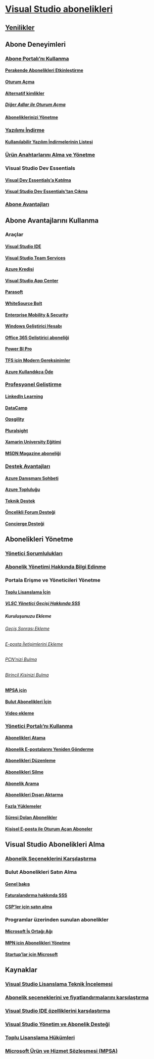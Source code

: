 # [Visual Studio abonelikleri](index.md)
## [Yenilikler](whats-new-in-subscriptions.md)
## Abone Deneyimleri
### [Abone Portalı’nı Kullanma](using-the-subscriber-portal.md)
#### [Perakende Abonelikleri Etkinleştirme](activate-store-subscriptions.md)
#### [Oturum Açma](signing-in.md)
#### [Alternatif kimlikler](vs-alternate-identity.md)
##### [Diğer Adlar ile Oturum Açma](aliasing.md)
#### [Aboneliklerinizi Yönetme](manage-vs-subscriptions.md)
### [Yazılımı İndirme](subscriber-downloads.md)
#### [Kullanılabilir Yazılım İndirmelerinin Listesi](software-download-list.md)
### [Ürün Anahtarlarını Alma ve Yönetme](product-keys.md)
### Visual Studio Dev Essentials
#### [Visual Dev Essentials’a Katılma](join-dev-essentials.md)
#### [Visual Studio Dev Essentials’tan Çıkma](leave-vsde.md)
### [Abone Avantajları](subscriber-benefits.md)
## Abone Avantajlarını Kullanma
### Araçlar
#### [Visual Studio IDE ](vs-ide-benefit.md)
#### [Visual Studio Team Services](vs-vsts.md)
#### [Azure Kredisi](vs-azure.md)
#### [Visual Studio App Center](vs-visual-studio-app-center.md)
#### [Parasoft ](vs-parasoft.md)
#### [WhiteSource Bolt](vs-whitesource.md)
#### [Enterprise Mobility & Security](vs-ems.md)
#### [Windows Geliştirici Hesabı](vs-windows-dev.md)
#### [Office 365 Geliştirici aboneliği](vs-office-dev.md)
#### [Power BI Pro ](vs-pbi.md)
#### [TFS için Modern Gereksinimler](vs-modernreq.md)
#### [Azure Kullandıkça Öde](vs-azure-payg.md)
### [Profesyonel Geliştirme](professional-development.md)
#### [LinkedIn Learning](vs-linkedin-learning.md)
#### [DataCamp](vs-datacamp.md)
#### [Opsgility](vs-opsgility.md)
#### [Pluralsight](vs-pluralsight.md)
#### [Xamarin University Eğitimi](vs-xamarin.md)
#### [MSDN Magazine aboneliği](vs-msdn.md)
### [Destek Avantajları](technical-support.md)
#### [Azure Danışmanı Sohbeti](vs-azure-advisory-chat.md)
#### [Azure Topluluğu](vs-azure-community.md)
#### [Teknik Destek](vs-tech-support.md)
#### [Öncelikli Forum Desteği](vs-priority-support.md)
#### [Concierge Desteği](vs-concierge-chat.md)
## Abonelikleri Yönetme
### [Yönetici Sorumlulukları](admin-responsibilities.md)
### [Abonelik Yönetimi Hakkında Bilgi Edinme](subscription-management-info.md)
### Portala Erişme ve Yöneticileri Yönetme
#### [Toplu Lisanslama İçin](volume-license-admins.md)
##### [VLSC Yönetici Geçişi Hakkında SSS](vlsc-admin-faq.md)
##### Kuruluşunuzu Ekleme
###### [Geçiş Sonrası Ekleme](post-migration-onboarding.md)
###### [E-posta İletişimlerini Ekleme](volume-license-onboarding-email.md)
###### [PCN’nizi Bulma](find-pcn.md)
###### [Birincil Kişinizi Bulma](find-primary-contact.md)
#### [MPSA için](mpsa.md)
#### [Bulut Abonelikleri İçin](cloud-admin.md)
#### [Video ekleme](https://channel9.msdn.com/Series/Visual-Studio-Subscriptions-Administration/Onboarding-your-organization-to-the-new-Visual-Studio-Subscription-Administration-Portal-and-setting)
### [Yönetici Portalı’nı Kullanma](using-admin-portal.md)
#### [Abonelikleri Atama](assign-license.md)
#### [Abonelik E-postalarını Yeniden Gönderme](resend-assignment-email.md)
#### [Abonelikleri Düzenleme](edit-license.md)
#### [Abonelikleri Silme](delete-license.md)
#### [Abonelik Arama](search-license.md)
#### [Abonelikleri Dışarı Aktarma](exporting-subscriptions.md)
#### [Fazla Yüklemeler](handle-overclaimed-license.md)
#### [Süresi Dolan Abonelikler](handle-expired-license.md)
#### [Kişisel E-posta ile Oturum Açan Aboneler](personal-email-sign-ins.md)
## Visual Studio Abonelikleri Alma
### [Abonelik Seçeneklerini Karşılaştırma](https://visualstudio.microsoft.com/vs/pricing)
### Bulut Abonelikleri Satın Alma
#### [Genel bakış](vscloud-overview.md)
#### [Faturalandırma hakkında SSS](vscloud-billing-faq.md)
#### [CSP’ler için satın alma](vscloud-csp.md)
### Programlar üzerinden sunulan abonelikler
#### [Microsoft İş Ortağı Ağı](program-mpn.md)
#### [MPN için Abonelikleri Yönetme](manage-mpn-subscriptions.md)
#### [Startup’lar için Microsoft](program-startups.md)
## Kaynaklar
### [Visual Studio Lisanslama Teknik İncelemesi](http://aka.ms/vslicensing)
### [Abonelik seçeneklerini ve fiyatlandırmalarını karşılaştırma](https://visualstudio.microsoft.com/vs/pricing)
### [Visual Studio IDE özelliklerini karşılaştırma](https://visualstudio.microsoft.com/vs/compare)
### [Visual Studio Yönetim ve Abonelik Desteği](https://visualstudio.microsoft.com/support/support-overview-vs)
### [Toplu Lisanslama Hükümleri](https://www.microsoft.com/en-us/licensing/product-licensing/products.aspx)
### [Microsoft Ürün ve Hizmet Sözleşmesi (MPSA)](https://www.microsoft.com/en-us/licensing/mpsa/default.aspx)
